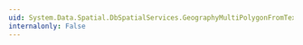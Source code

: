 ```yaml
---
uid: System.Data.Spatial.DbSpatialServices.GeographyMultiPolygonFromText(System.String,System.Int32)
internalonly: False
---
```

